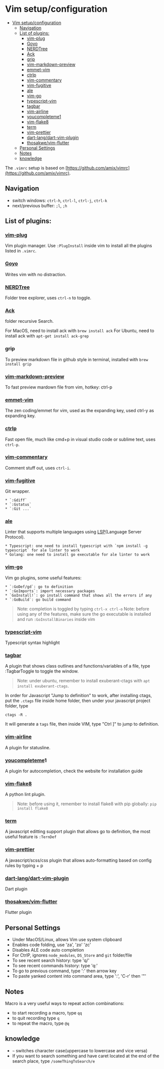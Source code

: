 # Vim setup/configuration

- [Vim setup/configuration](#vim-setupconfiguration)
  - [Navigation](#navigation)
  - [List of plugins:](#list-of-plugins)
    - [vim-plug](#vim-plug)
    - [Goyo](#goyo)
    - [NERDTree](#nerdtree)
    - [Ack](#ack)
    - [grip](#grip)
    - [vim-markdown-preview](#vim-markdown-preview)
    - [emmet-vim](#emmet-vim)
    - [ctrlp](#ctrlp)
    - [vim-commentary](#vim-commentary)
    - [vim-fugitive](#vim-fugitive)
    - [ale](#ale)
    - [vim-go](#vim-go)
    - [typescript-vim](#typescript-vim)
    - [tagbar](#tagbar)
    - [vim-airline](#vim-airline)
    - [youcompleteme1](#youcompleteme1)
    - [vim-flake8](#vim-flake8)
    - [term](#term)
    - [vim-prettier](#vim-prettier)
    - [dart-lang/dart-vim-plugin](#dart-langdart-vim-plugin)
    - [thosakwe/vim-flutter](#thosakwevim-flutter)
  - [Personal Settings](#personal-settings)
  - [Notes](#notes)
  - [knowledge](#knowledge)

The `.vimrc` setup is based on [https://github.com/amix/vimrc](https://github.com/amix/vimrc).

## Navigation

* switch windows: `ctrl-h`, `ctrl-l`, `ctrl-j`, `ctrl-k`
* next/previous buffer: `;l`, `;h`

## List of plugins:

### [vim-plug](https://github.com/junegunn/vim-plug)
Vim plugin manager. Use `:PlugInstall` inside vim to install all the plugins listed in `.vimrc`.

### [Goyo](https://github.com/junegunn/goyo.vim)
Writes vim with no distraction.

### [NERDTree](https://github.com/scrooloose/nerdtree)
Folder tree explorer, uses `ctrl-n` to toggle.
    
### [Ack](https://github.com/mileszs/ack.vim)
folder recursive Search.

For MacOS, need to install ack with
    ```
    brew install ack
    ```
For Ubuntu, need to install ack with
    ```
    apt-get install ack-grep
    ```

### grip
To preview markdown file in github style in terminal, installed with
    ```
    brew install grip
    ```

### [vim-markdown-preview](https://github.com/JamshedVesuna/vim-markdown-preview)

To fast preview mardown file from vim, hotkey: ctrl-p

### [emmet-vim](https://github.com/mattn/emmet-vim)

The zen coding/emmet for vim, used <Tab> as the expanding key, used ctrl-y as expanding key.

### [ctrlp](https://github.com/ctrlpvim/ctrlp.vim)
Fast open file, much like cmd+p in visual studio code or sublime text, uses `ctrl-p`.


### [vim-commentary](https://github.com/tpope/vim-commentary)
Comment stuff out, uses `ctrl-i`.

### [vim-fugitive](https://github.com/tpope/vim-fugitive)
Git wrapper. 

    * `:Gdiff`
    * `:Gstatus`
    * `:Git ...`

### [ale](https://github.com/w0rp/ale)
Linter that supports multiple languages using [LSP](https://langserver.org/)(Language Server Protocol).

    * Typescript: one need to install typescript with `npm install -g typescript` for ale linter to work
    * Golang: one need to install go executable for ale linter to work



### [vim-go](https://github.com/fatih/vim-go)
Vim go plugins, some useful features:

    * `:GoDef/gd`: go to definition
    * `:GoImports`: import necessary packages
    * `GoInstall!`: go install command that shows all the errors if any
    * `:GoBuild`: go build command
> Note: completion is toggled by typing `ctrl-x ctrl-o`
> Note: before using any of the features, make sure the go executable is installed and run `:GoInstallBinaries` inside vim

### [typescript-vim](https://github.com/leafgarland/typescript-vim)
Typescript syntax highlight

### [tagbar](https://github.com/majutsushi/tagbar)
A plugin that shows class outlines and functions/variables of a file, type :TagbarToggle to toggle the window.
>Note: under ubuntu, remember to install exuberant-ctags with `apt install exuberant-ctags`.


In order for Javascript "Jump to definition" to work, after installing ctags, put the `.ctags` file inside home folder, then under your javascript project folder, type

```shell
ctags -R .
```
It will generate a `tags` file, then inside VIM, type "Ctrl ]" to jump to definition.

### [vim-airline](https://github.com/vim-airline/vim-airline)
A plugin for statusline.

### [youcompleteme](https://github.com/valloric/youcompleteme)1
A plugin for autocompletion, check the website for installation guide

### [vim-flake8](https://github.com/nvie/vim-flake8)
A python lint plugin.
> Note: before using it, remember to install flake8 with pip globally:
`pip install flake8`

### [term](https://github.com/ternjs/tern_for_vim)
A javascript editting support plugin that allows go to definition, the most useful feature is `:TernDef`

### [vim-prettier](https://github.com/prettier/vim-prettier)
A javascript/scss/css plugin that allows auto-formatting based on config rules by typing <mapleader> + p

### [dart-lang/dart-vim-plugin](https://github.com/dart-lang/dart-vim-plugin)
Dart plugin

### [thosakwe/vim-flutter](https://github.com/thosakwe/vim-flutter)
Flutter plugin

## Personal Settings

* Under MacOS/Linux, allows Vim use system clipboard
* Enables code folding, use 'za', 'zo' 'zc'
* Disables ALE code auto completion
* For CtrlP, ignores `node_modules`, `DS_Store` and `git` folder/file
* To see recent search history: type 'q/'
* To see recent commands history: type 'q:'
* To go to previous command, type ':' then arrow key
* To paste yanked content into command area, type ':', 'C-r' then '"'

## Notes

Macro is a very useful ways to repeat action combinations:

* to start recording a macro, type `qq`
* to quit recording type `q`
* to repeat the macro, type `@q`

## knowledge

* `~` switches character case(uppercase to lowercase and vice versa)
* If you want to search something and have caret located at the end of the search place, type `/someThingToSearch/e`